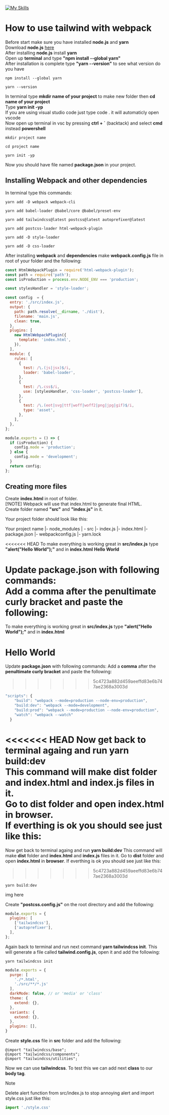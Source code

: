 [![My Skills](https://skillicons.dev/icons?i=webpack,tailwind)](https://skillicons.dev)

# How to use tailwind with webpack

Before start make sure you have installed **node.js** and **yarn**  
Download **node.js** [here](https://nodejs.org/en)  
After installing **node.js** install **yarn**  
Open up **terminal** and type **"npm install --global yarn"**  
After installation is complete type **"yarn --version"** to see what version do you have  

```
npm install --global yarn
```

```
yarn --version
```

In terminal type **mkdir name of your project** to make new folder then **cd name of your project**  
Type **yarn init -yp**  
If you are using visual studio code just type code . it will automaticly open vscode   
Now open up terminal in vsc by pressing **ctrl + `** (backtack) and select **cmd** instead **powershell**  

```
mkdir project name
```

```
cd project name
```

```
yarn init -yp
```
Now you should have file named **package.json** in your project.

## Installing Webpack and other dependencies

In terminal type this commands:
```
yarn add -D webpack webpack-cli
```
```
yarn add babel-loader @babel/core @babel/preset-env
```
```
yarn add tailwindcss@latest postcss@latest autoprefixer@latest
```
```
yarn add postcss-loader html-webpack-plugin
```
```
yarn add -D style-loader
```
```
yarn add -D css-loader	
```
After installing **webpack** and **dependencies** make **webpack.config.js** file in root of your folder and the following:

```javascript
const HtmlWebpackPlugin = require('html-webpack-plugin');
const path = require('path');
const isProduction = process.env.NODE_ENV === 'production';

const stylesHandler = 'style-loader';

const config  = {
  entry: './src/index.js',
  output: {
    path: path.resolve(__dirname, './dist'),
    filename: 'main.js',
    clean: true,
  },
  plugins: [
    new HtmlWebpackPlugin({
      template: 'index.html',
    }),
  ],
  module: {
    rules: [
      {
        test: /\.(js|jsx)$/i,
        loader: 'babel-loader',
      },
      {
        test: /\.css$/i,
        use: [stylesHandler, 'css-loader', 'postcss-loader'],
      },
      {
        test: /\.(eot|svg|ttf|woff|woff2|png|jpg|gif)$/i,
        type: 'asset',
      },
    ],
  },
};

module.exports = () => {
  if (isProduction) {
    config.mode = 'production';
  } else {
    config.mode = 'development';
  }
  return config;
};
```

## Creating more files

Create **index.html** in root of folder.  
[!NOTE] Webpack will use that index.html to generate final HTML.  
Create folder named **"src"** and **"index.js"** in it.  

Your project folder should look like this:

Your project name
|- node_modules
| - src
  |- index.js
|- index.html
|- package.json
|- webpackconfig.js
|- yarn.lock

<<<<<<< HEAD
To make everything is working great in **src/index.js** type **"alert("Hello World");"** and in **index.html** **Hello World**

Update **package.json** with following commands:  
Add a **comma** after the **penultimate curly bracket** and paste the following:
=======
To make everything is working great in **src/index.js** type **"alert("Hello World");"** and in **index.html** **<h1>Hello World</h1>**

Update **package.json** with following commands:
  Add a **comma** after the **penultimate curly bracket** and paste the following:
>>>>>>> 5c4723a882d459aeeffd83e6b747ae2368a3003d

```javascript
"scripts": {
    "build": "webpack --mode=production --node-env=production",
    "build:dev": "webpack --mode=development",
    "build:prod": "webpack --mode=production --node-env=production",
    "watch": "webpack --watch"
  }
```

<<<<<<< HEAD
Now get back to terminal againg and run **yarn build:dev**  
This command will make **dist** folder and **index.html** and **index.js** files in it.  
Go to **dist** folder and open **index.html** in **browser**.  
If everthing is ok you should see just like this:  
=======
Now get back to terminal againg and run **yarn build:dev**
  This command will make **dist** folder and **index.html** and **index.js** files in it.
  Go to **dist** folder and open **index.html** in **browser**.
  If everthing is ok you should see just like this:
>>>>>>> 5c4723a882d459aeeffd83e6b747ae2368a3003d

```
yarn build:dev
```

img here



Create **"postcss.config.js"** on the root directory and add the following: 

```javascript
module.exports = {
  plugins: [
    ['tailwindcss'],
    ['autoprefixer'],
  ],
};
```

Again back to terminal and run next command **yarn tailwindcss init**. This will generate a file called **tailwind.config.js**, open it and add the following:

```
yarn tailwindcss init

```
```javascript
module.exports = {
  purge: [
    './*.html',
    './src/**/*.js'
  ],
  darkMode: false, // or 'media' or 'class'
  theme: {
    extend: {},
  },
  variants: {
    extend: {},
  },
  plugins: [],
}
```

Create **style.css** file in **src** folder and add the following:
```
@import "tailwindcss/base";
@import "tailwindcss/components";
@import "tailwindcss/utilities";
```

Now we can use **tailwindcss**. To test this we can add next **class** to our **body tag**.

> [!NOTE]
> Delete alert function from src/index.js to stop annoying alert and import style.css just like this:

```javascript
import './style.css'
```
 

